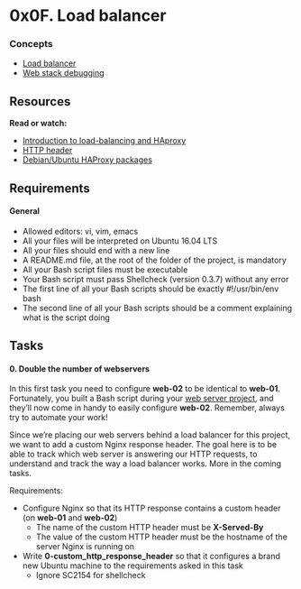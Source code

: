 # 0x0F. Load balancer

### Concepts

- [Load balancer](https://intranet.alxswe.com/concepts/46)
- [Web stack debugging](https://intranet.alxswe.com/concepts/68)

## Resources
**Read or watch:**

- [Introduction to load-balancing and HAproxy](https://www.digitalocean.com/community/tutorials/an-introduction-to-haproxy-and-load-balancing-concepts#load-balancing-algorithms)
- [HTTP header](https://www.techopedia.com/definition/27178/http-header)
- [Debian/Ubuntu HAProxy packages](https://haproxy.debian.net/)

## Requirements

#### General

- Allowed editors: vi, vim, emacs
- All your files will be interpreted on Ubuntu 16.04 LTS
- All your files should end with a new line
- A README.md file, at the root of the folder of the project, is mandatory
- All your Bash script files must be executable
- Your Bash script must pass Shellcheck (version 0.3.7) without any error
- The first line of all your Bash scripts should be exactly #!/usr/bin/env bash
- The second line of all your Bash scripts should be a comment explaining what is the script doing

## Tasks

#### 0. Double the number of webservers

In this first task you need to configure **web-02** to be identical to **web-01**. Fortunately, you built a Bash script during your [web server project](https://github.com/BlightG/alx-system_engineering-devops/blob/master/0x0C-web_server/4-not_found_page_404), and they’ll now come in handy to easily configure **web-02**. Remember, always try to automate your work!

Since we’re placing our web servers behind a load balancer for this project, we want to add a custom Nginx response header. The goal here is to be able to track which web server is answering our HTTP requests, to understand and track the way a load balancer works. More in the coming tasks.

Requirements:

- Configure Nginx so that its HTTP response contains a custom header (on **web-01** and **web-02**)
    - The name of the custom HTTP header must be **X-Served-By**
    - The value of the custom HTTP header must be the hostname of the server Nginx is running on
- Write **0-custom_http_response_header** so that it configures a brand new Ubuntu machine to the requirements asked in this task
    - Ignore SC2154 for shellcheck
